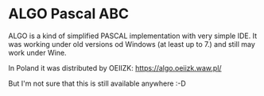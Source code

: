# ALGO Pascal ABC

ALGO is a kind of simplified PASCAL implementation with very simple IDE. 
It was working under old versions od Windows (at least up to 7.) and still may work under Wine.

In Poland it was distributed by OEIIZK: https://algo.oeiizk.waw.pl/ 

But I'm not sure that this is still available anywhere :-D


